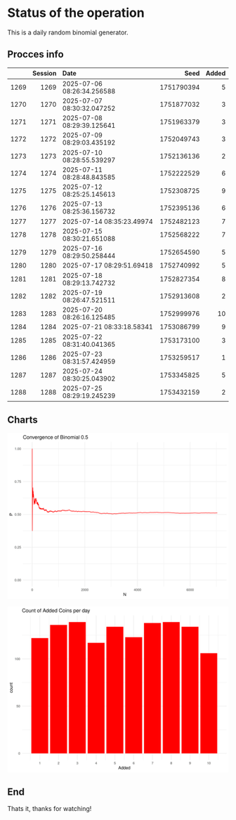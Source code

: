 # Status of the operation
  
  This is a daily random binomial generator.
  
## Procces info

|     | Session|Date                       |       Seed| Added|
|:----|-------:|:--------------------------|----------:|-----:|
|1269 |    1269|2025-07-06 08:26:34.256588 | 1751790394|     5|
|1270 |    1270|2025-07-07 08:30:32.047252 | 1751877032|     3|
|1271 |    1271|2025-07-08 08:29:39.125641 | 1751963379|     3|
|1272 |    1272|2025-07-09 08:29:03.435192 | 1752049743|     3|
|1273 |    1273|2025-07-10 08:28:55.539297 | 1752136136|     2|
|1274 |    1274|2025-07-11 08:28:48.843585 | 1752222529|     6|
|1275 |    1275|2025-07-12 08:25:25.145613 | 1752308725|     9|
|1276 |    1276|2025-07-13 08:25:36.156732 | 1752395136|     6|
|1277 |    1277|2025-07-14 08:35:23.49974  | 1752482123|     7|
|1278 |    1278|2025-07-15 08:30:21.651088 | 1752568222|     7|
|1279 |    1279|2025-07-16 08:29:50.258444 | 1752654590|     5|
|1280 |    1280|2025-07-17 08:29:51.69418  | 1752740992|     5|
|1281 |    1281|2025-07-18 08:29:13.742732 | 1752827354|     8|
|1282 |    1282|2025-07-19 08:26:47.521511 | 1752913608|     2|
|1283 |    1283|2025-07-20 08:26:16.125485 | 1752999976|    10|
|1284 |    1284|2025-07-21 08:33:18.58341  | 1753086799|     9|
|1285 |    1285|2025-07-22 08:31:40.041365 | 1753173100|     3|
|1286 |    1286|2025-07-23 08:31:57.424959 | 1753259517|     1|
|1287 |    1287|2025-07-24 08:30:25.043902 | 1753345825|     5|
|1288 |    1288|2025-07-25 08:29:19.245239 | 1753432159|     2|

## Charts 

![](charts/plot1.png)

![](charts/plot2.png)

## End

Thats it, thanks for watching!
